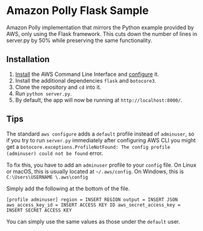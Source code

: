 # Amazon Polly Flask Sample
Amazon Polly implementation that mirrors the Python example provided by AWS, only using the Flask framework. This cuts down the number of lines in server.py by 50% while preserving the same functionality.

## Installation
1. [Install](http://docs.aws.amazon.com/cli/latest/userguide/installing.html) the AWS Command Line Interface and [configure](http://docs.aws.amazon.com/cli/latest/userguide/cli-chap-getting-started.html) it.
2. Install the additional dependencies `flask` and `botocore3`.
3. Clone the repository and `cd` into it.
4. Run `python server.py`.
5. By default, the app will now be running at `http://localhost:8000/`.

## Tips
The standard `aws configure` adds a `default` profile instead of `adminuser`, so if you try to run `server.py` immediately after configuring AWS CLI you might get a `botocore.exceptions.ProfileNotFound: The config profile (adminuser) could not be found` error.

To fix this, you have to add an `adminuser` profile to your `config` file. On Linux or macOS, this is usually located at `~/.aws/config`. On Windows, this is `C:\Users\USERNAME \.aws\config`

Simply add the following at the bottom of the file.

`[profile adminuser]
region = INSERT REGION
output = INSERT JSON
aws_access_key_id = INSERT ACCESS KEY ID
aws_secret_access_key = INSERT SECRET ACCESS KEY`

You can simply use the same values as those under the `default` user.